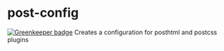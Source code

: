 # post-config

[![Greenkeeper badge](https://badges.greenkeeper.io/post-org/post-config.svg)](https://greenkeeper.io/)
Creates a configuration for posthtml and postcss plugins
